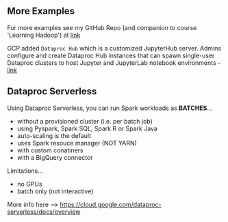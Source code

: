 ## More Examples

For more examples see my GitHub Repo (and companion to course 'Learning Hadoop') at [link](https://github.com/lynnlangit/learning-hadoop-and-spark)

GCP added `Dataproc Hub` which is a customized JupyterHub server. Admins configure and create Dataproc Hub instances that can spawn single-user Dataproc clusters to host Jupyter and JupyterLab notebook environments - [link](https://cloud.google.com/dataproc/docs/tutorials/dataproc-hub-admins)

## Dataproc Serverless

Using Dataproc Serverless, you can run Spark workloads as **BATCHES**...
- without a provisioned cluster (i.e. per batch job)
- using Pyspark, Spark SQL, Spark R or Spark Java
- auto-scaling is the default
- uses Spark resouce manager (NOT YARN)
- with custom conatiners
- with a BigQuery connector

Limitations...
- no GPUs
- batch only (not interactive)

More info here --> https://cloud.google.com/dataproc-serverless/docs/overview

